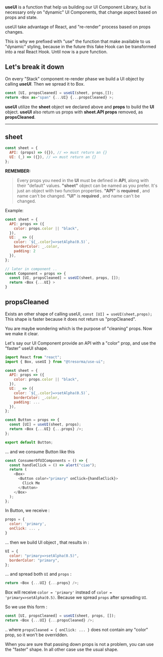 **useUI** is a function that help us building our UI Component Library, but is necessary only on "dynamic" UI Components, that change aspect based on props and state.

useUI take advantage of React, and "re-render" process based on props changes.

This is why we prefixed with "use" the function that make available to us "dynamic" styling, because in the future this fake Hook can be transformed into a real React Hook.
Until now is a pure function.

## Let's break it down

On every "Stack" component re-render phase we build a UI object by calling **_useUI_**.
Then we spread it to Box.

```javascript
const [UI, propsCleaned] = useUI(sheet, props,[]);
return <Box as="span" {...UI} {...propsCleaned} >;
```

**useUI** utilize the **sheet** object we declared above and **props** to build the **UI** object.
**useUI** also return us props with **sheet.API props** removed, as **propsCleaned**.

---

## sheet

```javascript
const sheet = {
  API: (props) => ({}), // => must return an {}
  UI: (_) => ({}), // => must return an {}
};
```

**REMEMBER:**

> Every props you need in the **UI** must be defined in **API**, along with their "default" values.
> **"sheet"** object can be named as you prefer. It's just an object with two function properties.
> **"API"** is **required** , and name can't be changed.
> **"UI"** is **required** , and name can't be changed.

Example:

```javascript
const sheet = {
  API: props => ({
    color: props.color || "black",
  }),
  UI: _ => ({
    color: `${_.color}=>setAlpha(0.5)`,
    borderColor: _.color,
    padding: 2
  }),
};

// later in component ..
const Component = props => {
  const [UI, propsCleaned] = useUI(sheet, props, []);
  return <Box {...UI} >
}
```

## propsCleaned

Exists an other shape of calling useUI, `const [UI] = useUI(sheet,props);`
This shape is faster because it does not return us "propCleaned".

You are maybe wondering which is the purpose of "cleaning" props.
Now we make it clear.

Let's say our UI Component provide an API with a "color" prop, and use the "faster" useUI shape.

```javascript
import React from "react";
import { Box, useUI } from "@tresorma/use-ui";

const sheet = {
  API: props => ({
    color: props.color || "black",
  }),
  UI: _ => ({
    color: `${_.color}=>setAlpha(0.5)`,
    borderColor: _.color,
    padding: ...
  }),
};

const Button = props => {
  const [UI] = useUI(sheet, props);
  return <Box {...UI} {...props} />;
};

export default Button;
```

... and we consume Button like this

```javascript
const ConsumerOfUIComponents = () => {
  const handleClick = () => alert("ciao");
  return (
    <Box>
      <Button color="primary" onClick={handleClick}>
        Click Me
      </Button>
    </Box>
  );
};
```

In Button, we receive :

```javascript
props = {
  color: 'primary',
  onClick: ... ,
}
```

... then we build UI object , that results in :

```javascript
UI = {
  color: "primary=>setAlpha(0.5)",
  borderColor: "primary",
};
```

... and spread both `UI` and `props` :

```javascript
return <Box {...UI} {...props} />;
```

Box will receive `color = 'primary'` instead of `color = 'primary=>setAlpha(0.5)`.
Because we spread `props` after spreading `UI`.

So we use this form :

```javascript
const [UI, propsCleaned] = useUI(sheet, props, []);
return <Box {...UI} {...propsCleaned} />;
```

.. where `propsCleaned = { onClick: ... }` does not contain any "color" prop, so it won't be overridden.

When you are sure that passing down props is not a problem, you can use the "faster" shape.
In all other case use the usual shape.
